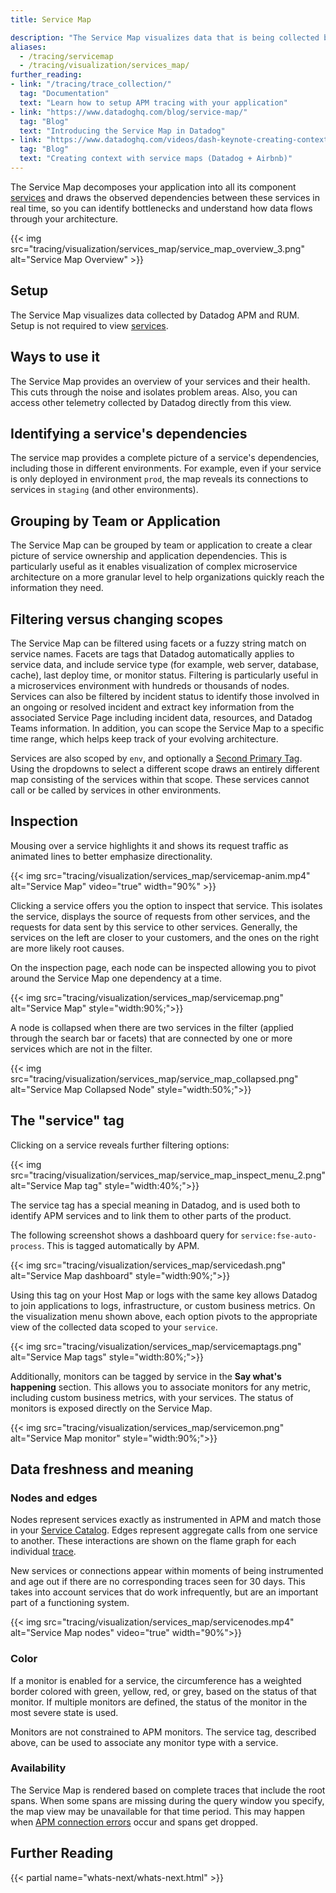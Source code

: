 ```yaml
---
title: Service Map

description: "The Service Map visualizes data that is being collected by Datadog APM."
aliases:
  - /tracing/servicemap
  - /tracing/visualization/services_map/
further_reading:
- link: "/tracing/trace_collection/"
  tag: "Documentation"
  text: "Learn how to setup APM tracing with your application"
- link: "https://www.datadoghq.com/blog/service-map/"
  tag: "Blog"
  text: "Introducing the Service Map in Datadog"
- link: "https://www.datadoghq.com/videos/dash-keynote-creating-context-with-service-maps/"
  tag: "Blog"
  text: "Creating context with service maps (Datadog + Airbnb)"
---
```


The Service Map decomposes your application into all its component [services][1] and draws the observed dependencies between these services in real time, so you can identify bottlenecks and understand how data flows through your architecture.

{{< img src="tracing/visualization/services_map/service_map_overview_3.png" alt="Service Map Overview" >}}

## Setup

The Service Map visualizes data collected by Datadog APM and RUM. Setup is not required to view [services][1].

## Ways to use it

The Service Map provides an overview of your services and their health. This cuts through the noise and isolates problem areas. Also, you can access other telemetry collected by Datadog directly from this view.

## Identifying a service's dependencies

The service map provides a complete picture of a service's dependencies, including those in different environments. For example, even if your service is only deployed in environment `prod`, the map reveals its connections to services in `staging` (and other environments).

## Grouping by Team or Application

The Service Map can be grouped by team or application to create a clear picture of service ownership and application dependencies. This is particularly useful as it enables visualization of complex microservice architecture on a more granular level to help organizations quickly reach the information they need.

## Filtering versus changing scopes

The Service Map can be filtered using facets or a fuzzy string match on service names. Facets are tags that Datadog automatically applies to service data, and include service type (for example, web server, database, cache), last deploy time, or monitor status. Filtering is particularly useful in a microservices environment with hundreds or thousands of nodes. Services can also be filtered by incident status to identify those involved in an ongoing or resolved incident and extract key information from the associated Service Page including incident data, resources, and Datadog Teams information. In addition, you can scope the Service Map to a specific time range, which helps keep track of your evolving architecture.

Services are also scoped by `env`, and optionally a [Second Primary Tag][3]. Using the dropdowns to select a different scope draws an entirely different map consisting of the services within that scope. These services cannot call or be called by services in other environments.

## Inspection

Mousing over a service highlights it and shows its request traffic as animated lines to better emphasize directionality.

{{< img src="tracing/visualization/services_map/servicemap-anim.mp4" alt="Service Map" video="true" width="90%" >}}

Clicking a service offers you the option to inspect that service. This isolates the service, displays the source of requests from other services, and the requests for data sent by this service to other services. Generally, the services on the left are closer to your customers, and the ones on the right are more likely root causes.

On the inspection page, each node can be inspected allowing you to pivot around the Service Map one dependency at a time.

{{< img src="tracing/visualization/services_map/servicemap.png" alt="Service Map" style="width:90%;">}}

A node is collapsed when there are two services in the filter (applied through the search bar or facets) that are connected by one or more services which are not in the filter.

{{< img src="tracing/visualization/services_map/service_map_collapsed.png" alt="Service Map Collapsed Node" style="width:50%;">}}

## The "service" tag

Clicking on a service reveals further filtering options:

{{< img src="tracing/visualization/services_map/service_map_inspect_menu_2.png" alt="Service Map tag" style="width:40%;">}}

The service tag has a special meaning in Datadog, and is used both to identify APM services and to link them to other parts of the product.

The following screenshot shows a dashboard query for `service:fse-auto-process`. This is tagged automatically by APM.

{{< img src="tracing/visualization/services_map/servicedash.png" alt="Service Map dashboard" style="width:90%;">}}

Using this tag on your Host Map or logs with the same key allows Datadog to join applications to logs, infrastructure, or custom business metrics. On the visualization menu shown above, each option pivots to the appropriate view of the collected data scoped to your `service`.

{{< img src="tracing/visualization/services_map/servicemaptags.png" alt="Service Map tags" style="width:80%;">}}

Additionally, monitors can be tagged by service in the **Say what's happening** section. This allows you to associate monitors for any metric, including custom business metrics, with your services. The status of monitors is exposed directly on the Service Map.

{{< img src="tracing/visualization/services_map/servicemon.png" alt="Service Map monitor" style="width:90%;">}}

## Data freshness and meaning

### Nodes and edges

Nodes represent services exactly as instrumented in APM and match those in your [Service Catalog][4]. Edges represent aggregate calls from one service to another. These interactions are shown on the flame graph for each individual [trace][5].

New services or connections appear within moments of being instrumented and age out if there are no corresponding traces seen for 30 days. This takes into account services that do work infrequently, but are an important part of a functioning system.

{{< img src="tracing/visualization/services_map/servicenodes.mp4" alt="Service Map nodes" video="true" width="90%">}}

### Color

If a monitor is enabled for a service, the circumference has a weighted border colored with green, yellow, red, or grey, based on the status of that monitor. If multiple monitors are defined, the status of the monitor in the most severe state is used.

Monitors are not constrained to APM monitors. The service tag, described above, can be used to associate any monitor type with a service.

### Availability

The Service Map is rendered based on complete traces that include the root spans. When some spans are missing during the query window you specify, the map view may be unavailable for that time period. This may happen when [APM connection errors][6] occur and spans get dropped.

## Further Reading

{{< partial name="whats-next/whats-next.html" >}}

[1]: /tracing/glossary/#services
[3]: /tracing/guide/setting_primary_tags_to_scope/#add-a-second-primary-tag-in-datadog
[4]: https://app.datadoghq.com/services
[5]: /tracing/glossary/#trace
[6]: /tracing/troubleshooting/connection_errors
